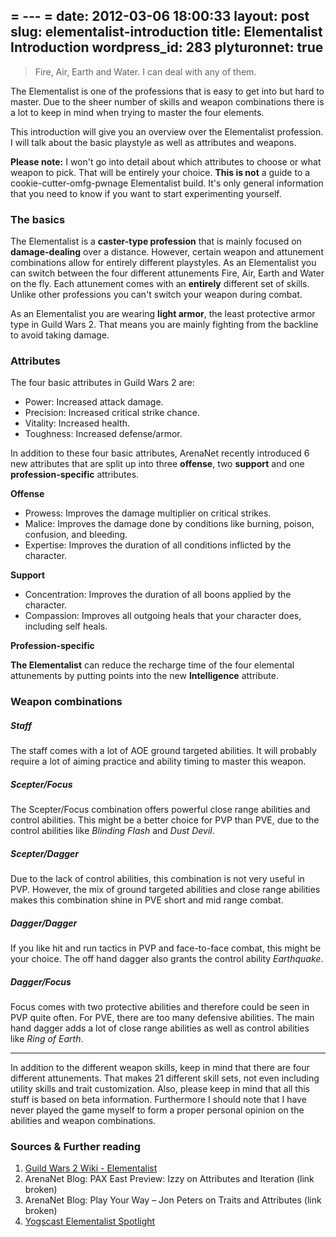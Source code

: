 = --- =
date: 2012-03-06 18:00:33
layout: post
slug: elementalist-introduction
title: Elementalist Introduction
wordpress_id: 283
plyturonnet: true
---

> Fire, Air, Earth and Water. I can deal with any of them.


The Elementalist is one of the professions that is easy to get into but hard to master. Due to the sheer number of skills and weapon combinations there is a lot to keep in mind when trying to master the four elements.

<!--![](http://plyturon.net/wp-content/uploads/2012/03/blog_elementalist_banner.jpg)-->

This introduction will give you an overview over the Elementalist profession. I will talk about the basic playstyle as well as attributes and weapons.


**Please note:** I won't go into detail about which attributes to choose or what weapon to pick. That will be entirely your choice. **This is not** a guide to a cookie-cutter-omfg-pwnage Elementalist build. It's only general information that you need to know if you want to start experimenting yourself.

### The basics


The Elementalist is a **caster-type profession** that is mainly focused on **damage-dealing** over a distance. However, certain weapon and attunement combinations allow for entirely different playstyles. As an Elementalist you can switch between the four different attunements Fire, Air, Earth and Water on the fly. Each attunement comes with an **entirely** different set of skills. Unlike other professions you can't switch your weapon during combat.

As an Elementalist you are wearing **light armor**, the least protective armor type in Guild Wars 2. That means you are mainly fighting from the backline to avoid taking damage.

<!--![](http://plyturon.net/wp-content/uploads/2012/03/blog_article_banner5.png)-->


### Attributes


The four basic attributes in Guild Wars 2 are:
	
  * Power: Increased attack damage.
  * Precision: Increased critical strike chance.
  * Vitality: Increased health.
  * Toughness: Increased defense/armor.

In addition to these four basic attributes, ArenaNet recently introduced 6 new attributes that are split up into three **offense**, two **support** and one **profession-specific** attributes.

**Offense**
	
  * Prowess: Improves the damage multiplier on critical strikes.
  * Malice: Improves the damage done by conditions like burning, poison, confusion, and bleeding.
  * Expertise: Improves the duration of all conditions inflicted by the character.


**Support**
	
  * Concentration: Improves the duration of all boons applied by the character.
  * Compassion: Improves all outgoing heals that your character does, including self heals.

**Profession-specific**

**The Elementalist** can reduce the recharge time of the four elemental attunements by putting points into the new **Intelligence** attribute.

<!--![](http://plyturon.net/wp-content/uploads/2012/03/blog_article_banner10.png)-->


### Weapon combinations


##### Staff

The staff comes with a lot of AOE ground targeted abilities. It will probably require a lot of aiming practice and ability timing to master this weapon.


##### Scepter/Focus

The Scepter/Focus combination offers powerful close range abilities and control abilities. This might be a better choice for PVP than PVE, due to the control abilities like _Blinding Flash_ and _Dust Devil_.


##### Scepter/Dagger

Due to the lack of control abilities, this combination is not very useful in PVP. However, the mix of ground targeted abilities and close range abilities makes this combination shine in PVE short and mid range combat.


##### Dagger/Dagger

If you like hit and run tactics in PVP and face-to-face combat, this might be your choice. The off hand dagger also grants the control ability _Earthquake_.


##### Dagger/Focus

Focus comes with two protective abilities and therefore could be seen in PVP quite often. For PVE, there are too many defensive abilities. The main hand dagger adds a lot of close range abilities as well as control abilities like _Ring of Earth_.

* * *

In addition to the different weapon skills, keep in mind that there are four different attunements. That makes 21 different skill sets, not even including utility skills and trait customization. Also, please keep in mind that all this stuff is based on beta information. Furthermore I should note that I have never played the game myself to form a proper personal opinion on the abilities and weapon combinations.


### Sources & Further reading
	
  1. [Guild Wars 2 Wiki - Elementalist](http://wiki.guildwars2.com/wiki/Elementalist)
  2. ArenaNet Blog: PAX East Preview: Izzy on Attributes and Iteration (link broken)
  3. ArenaNet Blog: Play Your Way – Jon Peters on Traits and Attributes (link broken)
  4. [Yogscast Elementalist Spotlight](http://www.youtube.com/watch?v=NiuNbqPWpEo)

